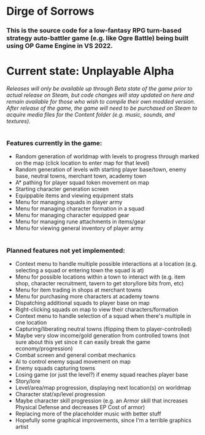 # Dirge of Sorrows
### This is the source code for a low-fantasy RPG turn-based strategy auto-battler game (e.g. like Ogre Battle) being built using OP Game Engine in VS 2022.
#
# Current state: Unplayable Alpha
###### Releases will only be available up through Beta state of the game prior to actual release on Steam, but code changes will stay updated on here and remain available for those who wish to compile their own modded version. After release of the game, the game will need to be purchased on Steam to acquire media files for the Content folder (e.g. music, sounds, and textures).
# 
### Features currently in the game:
- Random generation of worldmap with levels to progress through marked on the map (click location to enter map for that level)
- Random generation of levels with starting player base/town, enemy base, neutral towns, merchant town, academy town
- A* pathing for player squad token movement on map
- Starting character generation screen
- Equippable items and viewing equipment stats
- Menu for managing squads in player army
- Menu for managing character formation in a squad
- Menu for managing character equipped gear
- Menu for managing rune attachments in items/gear
- Menu for viewing general inventory of player army
#
### Planned features not yet implemented:
- Context menu to handle multiple possible interactions at a location (e.g. selecting a squad or entering town the squad is at)
- Menu for possible locations within a town to interact with (e.g. item shop, character recruitment, tavern to get story/lore bits from, etc)
- Menu for item trading in shops at merchant towns
- Menu for purchasing more characters at academy towns
- Dispatching additional squads to player base on map
- Right-clicking squads on map to view their characters/formation
- Context menu to handle selection of a squad when there's multiple in one location
- Capturing/liberating neutral towns (flipping them to player-controlled)
- Maybe very slow income/gold generation from controlled towns (not sure about this yet since it can easily break the game economy/progression)
- Combat screen and general combat mechanics
- AI to control enemy squad movement on map
- Enemy squads capturing towns
- Losing game (or just the level?) if enemy squad reaches player base
- Story/lore
- Level/area/map progression, displaying next location(s) on worldmap
- Character stat/xp/level progression
- Maybe character skill progression (e.g. an Armor skill that increases Physical Defense and decreases EP Cost of armor)
- Replacing more of the placeholder music with better stuff
- Hopefully some graphical improvements, since I'm a terrible graphics artist

